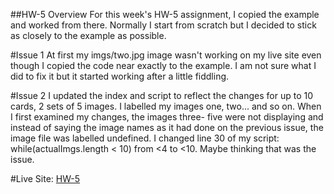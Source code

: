 ##HW-5 Overview
For this week's HW-5 assignment, I copied the example and worked
from there. Normally I start from scratch but I decided to
stick as closely to the example as possible.


#Issue 1
At first my imgs/two.jpg image wasn't working on my live site
even though I copied the code near exactly to the example. I am
not sure what I did to fix it but it started working after a
little fiddling.

#Issue 2
I updated the index and script to reflect the changes for up to
10 cards, 2 sets of 5 images. I labelled my images one, two...
and so on. When I first examined my changes, the images three-
five were not displaying and instead of saying the image names
as it had done on the previous issue, the image file was
labelled undefined. I changed line 30 of my script:
while(actualImgs.length < 10) from <4 to <10. Maybe thinking that
was the issue.


#Live Site:
[HW-5](https://ewilsey.github.io/MART441/HW-5/)
